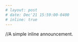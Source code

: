 ```yaml
---
# layout: post
# date: Dec'21 15:59:00-0400
# inline: true
---
```


//A simple inline announcement.
